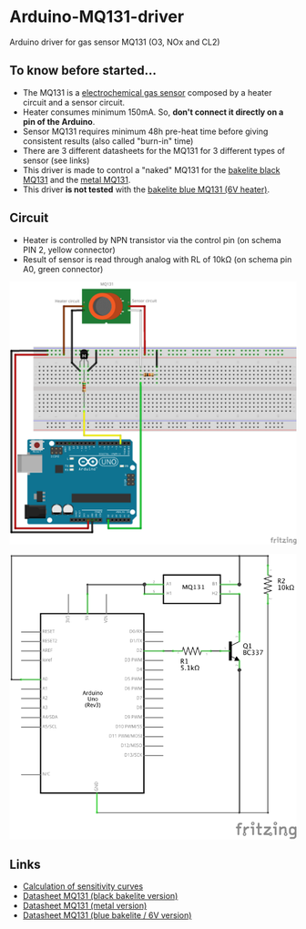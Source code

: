 # Arduino-MQ131-driver
Arduino driver for gas sensor MQ131 (O3, NOx and CL2)

## To know before started...
 * The MQ131 is a [electrochemical gas sensor](https://en.wikipedia.org/wiki/Electrochemical_gas_sensor) composed by a heater circuit and a sensor circuit.
 * Heater consumes minimum 150mA. So, __don't connect it directly on a pin of the Arduino__.
 * Sensor MQ131 requires minimum 48h pre-heat time before giving consistent results (also called "burn-in" time)
 * There are 3 different datasheets for the MQ131 for 3 different types of sensor (see links)
 * This driver is made to control a "naked" MQ131 for the [bakelite black MQ131](https://github.com/ostaquet/Arduino-MQ131-driver/blob/master/datasheet/MQ131-black.pdf) and the [metal MQ131](https://github.com/ostaquet/Arduino-MQ131-driver/blob/master/datasheet/MQ131-metal.pdf).
 * This driver __is not tested__ with the [bakelite blue MQ131 (6V heater)](https://github.com/ostaquet/Arduino-MQ131-driver/blob/master/datasheet/MQ131-blue.pdf).
 
## Circuit
 * Heater is controlled by NPN transistor via the control pin (on schema PIN 2, yellow connector)
 * Result of sensor is read through analog with RL of 10kΩ (on schema pin A0, green connector)
 
![Breadboard schematics](img/MQ131_bb.png)

![Schematics](img/MQ131_schem.png)

## Links
 * [Calculation of sensitivity curves](https://github.com/ostaquet/Arduino-MQ131-driver/blob/master/datasheet/Sensitivity_curves.xlsx)
 * [Datasheet MQ131 (black bakelite version)](https://github.com/ostaquet/Arduino-MQ131-driver/blob/master/datasheet/MQ131-black.pdf)
 * [Datasheet MQ131 (metal version)](https://github.com/ostaquet/Arduino-MQ131-driver/blob/master/datasheet/MQ131-metal.pdf)
 * [Datasheet MQ131 (blue bakelite / 6V version)](https://github.com/ostaquet/Arduino-MQ131-driver/blob/master/datasheet/MQ131-blue.pdf)
